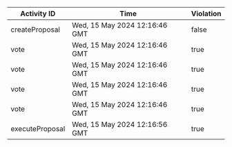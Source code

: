 | Activity ID | Time | Violation |
| --- | --- | --- |
| createProposal | Wed, 15 May 2024 12:16:46 GMT | false |
| vote | Wed, 15 May 2024 12:16:46 GMT | true |
| vote | Wed, 15 May 2024 12:16:46 GMT | true |
| vote | Wed, 15 May 2024 12:16:46 GMT | true |
| vote | Wed, 15 May 2024 12:16:46 GMT | true |
| executeProposal | Wed, 15 May 2024 12:16:56 GMT | true |